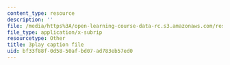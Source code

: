 ```yaml
---
content_type: resource
description: ''
file: /media/https%3A/open-learning-course-data-rc.s3.amazonaws.com/res-18-008-calculus-revisited-complex-variables-differential-equations-and-linear-algebra-fall-2011/bf33f88f0d5850afbd07ad783eb57ed0_ZYf0tz9oVz8.vtt
file_type: application/x-subrip
resourcetype: Other
title: 3play caption file
uid: bf33f88f-0d58-50af-bd07-ad783eb57ed0
---
```

